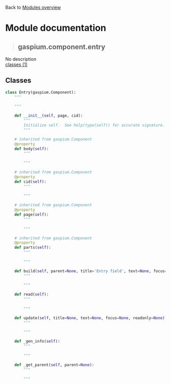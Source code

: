 Back to [Modules overview](https://github.com/pyrustic/gaspium/blob/master/docs/modules/README.md)
  
# Module documentation
>## gaspium.component.entry
No description
<br>
[classes (1)](https://github.com/pyrustic/gaspium/blob/master/docs/modules/content/gaspium.component.entry/classes.md)


## Classes
```python
class Entry(gaspium.Component):
    """
    
    """

    def __init__(self, page, cid):
        """
        Initialize self.  See help(type(self)) for accurate signature.
        """

    # inherited from gaspium.Component
    @property
    def body(self):
        """
        
        """

    # inherited from gaspium.Component
    @property
    def cid(self):
        """
        
        """

    # inherited from gaspium.Component
    @property
    def page(self):
        """
        
        """

    # inherited from gaspium.Component
    @property
    def parts(self):
        """
        
        """

    def build(self, parent=None, title='Entry field', text=None, focus=False, width=20, secretive=False, readonly=False, on_submit=None, side='left', anchor='nw', padx=5, pady=5, expand=False, fill=None):
        """
        
        """

    def read(self):
        """
        
        """

    def update(self, title=None, text=None, focus=None, readonly=None):
        """
        
        """

    def _gen_info(self):
        """
        
        """

    def _get_parent(self, parent=None):
        """
        
        """

```

